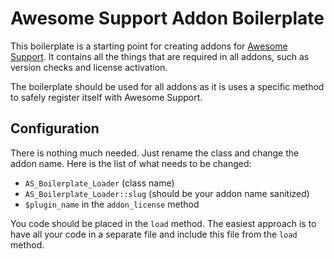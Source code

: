 # Awesome Support Addon Boilerplate

This boilerplate is a starting point for creating addons for [Awesome Support](http://getawesomesupport.com). It contains all the things that are required in all addons, such as version checks and license activation.

The boilerplate should be used for all addons as it is uses a specific method to safely register itself with Awesome Support.

## Configuration

There is nothing much needed. Just rename the class and change the addon name. Here is the list of what needs to be changed:

- `AS_Boilerplate_Loader` (class name)
- `AS_Boilerplate_Loader::slug` (should be your addon name sanitized)
- `$plugin_name` in the `addon_license` method

You code should be placed in the `load` method. The easiest approach is to have all your code in a separate file and include this file from the `load` method.